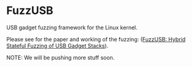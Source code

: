 # FuzzUSB #

USB gadget fuzzing framework for the Linux kernel.

Please see for the paper and working of the fuzzing:
([FuzzUSB: Hybrid Stateful Fuzzing of USB Gadget Stacks](https://www.computer.org/csdl/proceedings-article/sp/2022/131600a632/1A4Q3mz4uLm)).

NOTE: We will be pushing more stuff soon. 


